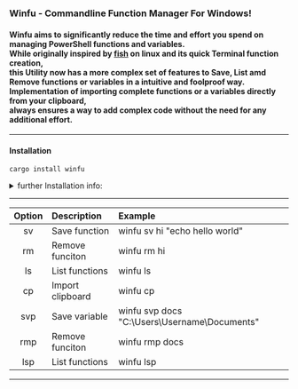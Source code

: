### Winfu - Commandline Function Manager For Windows! 
#### **Winfu** aims to significantly reduce the time and effort you spend on managing PowerShell functions and variables. <br /> While originally inspired by [fish](https://fishshell.com/) on linux and its quick Terminal function creation, <br /> this Utility now has a more complex set of features to  **Save**,  **List**  amd  **Remove** functions or variables in a intuitive and foolproof way.<br />Implementation of importing complete functions or a variables directly from your clipboard, <br />always ensures a way to add complex code without the need for any additional effort.



------------------
#### Installation 
```
cargo install winfu
```

<details>
<summary> 
further Installation info:</summary> 
  
#### Potential Dependencies:
- [Cargo & Rust:](https://doc.rust-lang.org/cargo/getting-started/installation.html)
   
- [Git for Windows](https://gitforwindows.org/)
  

#### Alternative Method
```
git clone https://github.com/nrdrch/winfu.git
```
```
cd winfu
```
```
cargo build --release
```
- Preferably move the executable from target/release into a directory in your 'Path' enviorment variable for easy execution.

</details>


------------------
| **Option**       | **Description**    | **Example**   |
| :---:        | :---          | :---     |
| sv          | Save function   | winfu sv hi "echo hello world"         |     
| rm          | Remove funciton | winfu rm hi        |
| ls          | List functions | winfu ls     |
| cp          | Import clipboard   | winfu cp     |
| svp          | Save variable   | winfu svp docs "C:\Users\Username\Documents\"    |     
| rmp          | Remove funciton | winfu rmp docs |
| lsp          | List functions | winfu lsp     |
---------


